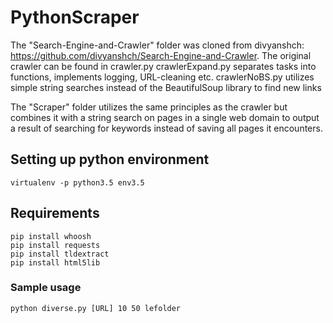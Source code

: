 # PythonScraper

The "Search-Engine-and-Crawler" folder was cloned from divyanshch: https://github.com/divyanshch/Search-Engine-and-Crawler.
The original crawler can be found in crawler.py
crawlerExpand.py separates tasks into functions, implements logging, URL-cleaning etc.
crawlerNoBS.py utilizes simple string searches instead of the BeautifulSoup library to find new links

The "Scraper" folder utilizes the same principles as the crawler but combines it with a string search on pages in a single web domain to output a result of searching for keywords instead of saving all pages it encounters.

## Setting up python environment
```
virtualenv -p python3.5 env3.5
```

## Requirements
```
pip install whoosh
pip install requests
pip install tldextract
pip install html5lib
```

### Sample usage
```
python diverse.py [URL] 10 50 lefolder
```

